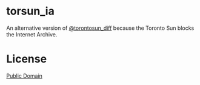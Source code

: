 # torsun_ia

An alternative version of [@torontosun_diff](https://twitter.com/torontosun_diff) because the Toronto Sun blocks the Internet Archive.

# License

[Public Domain](LICENSE)
